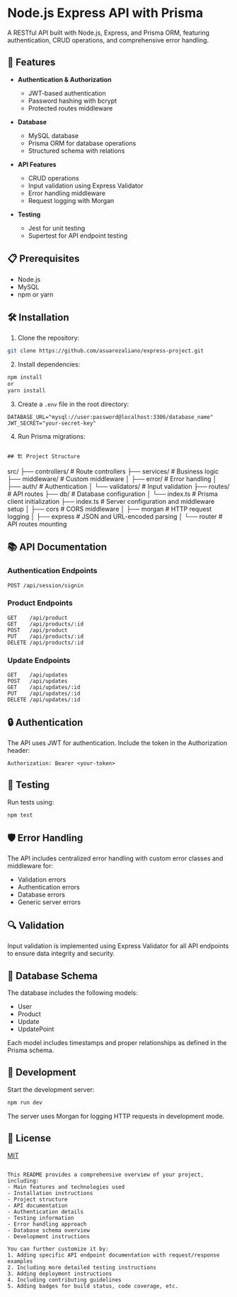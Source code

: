 # Node.js Express API with Prisma

A RESTful API built with Node.js, Express, and Prisma ORM, featuring authentication, CRUD operations, and comprehensive error handling.

## 🚀 Features

- **Authentication & Authorization**

  - JWT-based authentication
  - Password hashing with bcrypt
  - Protected routes middleware

- **Database**

  - MySQL database
  - Prisma ORM for database operations
  - Structured schema with relations

- **API Features**

  - CRUD operations
  - Input validation using Express Validator
  - Error handling middleware
  - Request logging with Morgan

- **Testing**
  - Jest for unit testing
  - Supertest for API endpoint testing

## 📋 Prerequisites

- Node.js
- MySQL
- npm or yarn

## 🛠️ Installation

1. Clone the repository:

```bash
git clone https://github.com/asuarezaliano/express-project.git
```

2. Install dependencies:

```bash
npm install
or
yarn install
```

3. Create a `.env` file in the root directory:

```env
DATABASE_URL="mysql://user:password@localhost:3306/database_name"
JWT_SECRET="your-secret-key"
```

4. Run Prisma migrations:

```

## 🏗️ Project Structure

```

src/
├── controllers/ # Route controllers
├── services/ # Business logic
├── middleware/ # Custom middleware
│ ├── error/ # Error handling
│ ├── auth/ # Authentication
│ └── validators/ # Input validation
├── routes/ # API routes
├── db/ # Database configuration
│ └── index.ts # Prisma client initialization
├── index.ts # Server configuration and middleware setup
│ ├── cors # CORS middleware
│ ├── morgan # HTTP request logging
│ ├── express # JSON and URL-encoded parsing
│ └── router # API routes mounting

## 📚 API Documentation

### Authentication Endpoints

```
POST /api/session/signin
```

### Product Endpoints

```
GET    /api/product
GET    /api/products/:id
POST   /api/product
PUT    /api/products/:id
DELETE /api/products/:id
```

### Update Endpoints

```
GET    /api/updates
POST   /api/updates
GET    /api/updates/:id
PUT    /api/updates/:id
DELETE /api/updates/:id
```

## 🔒 Authentication

The API uses JWT for authentication. Include the token in the Authorization header:

```
Authorization: Bearer <your-token>
```

## 🧪 Testing

Run tests using:

```bash
npm test
```

## 🛡️ Error Handling

The API includes centralized error handling with custom error classes and middleware for:

- Validation errors
- Authentication errors
- Database errors
- Generic server errors

## 🔍 Validation

Input validation is implemented using Express Validator for all API endpoints to ensure data integrity and security.

## 📝 Database Schema

The database includes the following models:

- User
- Product
- Update
- UpdatePoint

Each model includes timestamps and proper relationships as defined in the Prisma schema.

## 🚀 Development

Start the development server:

```bash
npm run dev
```

The server uses Morgan for logging HTTP requests in development mode.

## 📄 License

[MIT](LICENSE)

```

This README provides a comprehensive overview of your project, including:
- Main features and technologies used
- Installation instructions
- Project structure
- API documentation
- Authentication details
- Testing information
- Error handling approach
- Database schema overview
- Development instructions

You can further customize it by:
1. Adding specific API endpoint documentation with request/response examples
2. Including more detailed testing instructions
3. Adding deployment instructions
4. Including contributing guidelines
5. Adding badges for build status, code coverage, etc.
```
